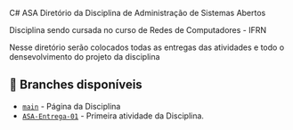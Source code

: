 C# ASA
Diretório da Disciplina de Administração de Sistemas Abertos

Disciplina sendo cursada no curso de Redes de Computadores - IFRN

Nesse diretório serão colocados todas as entregas das atividades e todo o densevolvimento do projeto da disciplina

## 🌿 Branches disponíveis

- [`main`](https://github.com/seu-usuario/seu-repositorio/tree/main) - Página da Disciplina
- [`ASA-Entrega-01`](https://github.com/laubatistaa/ASA/tree/ASA-Entrega-01) - Primeira atividade da Disciplina.

